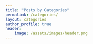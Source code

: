 ```yaml
---
title: "Posts by Categories"
permalink: /categories/
layout: categories
author_profile: true
header:
    image: /assets/images/header.png
---
```

